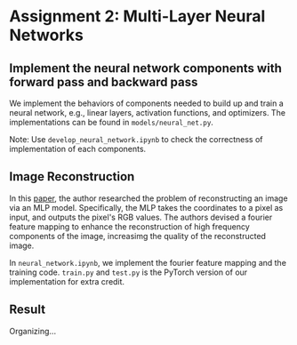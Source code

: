 # Assignment 2: Multi-Layer Neural Networks
## Implement the neural network components with forward pass and backward pass
We implement the behaviors of components needed to build up and train a neural network, e.g., linear layers, activation functions, and optimizers. The implementations can be found in `models/neural_net.py`.

Note: Use `develop_neural_network.ipynb` to check the correctness of implementation of each components.

## Image Reconstruction
In this [paper](https://bmild.github.io/fourfeat/), the author researched the problem of reconstructing an image via an MLP model. Specifically, the MLP takes the coordinates to a pixel as input, and outputs the pixel's RGB values. The authors devised a fourier feature mapping to enhance the reconstruction of high frequency components of the image, increasimg the quality of the reconstructed image. 

In `neural_network.ipynb`, we implement the fourier feature mapping and the training code. `train.py` and `test.py` is the PyTorch version of our implementation for extra credit.

## Result
Organizing...
